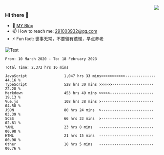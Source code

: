 <img align='right' src='https://github-readme-stats.vercel.app/api?username=niaogege&show_icons=true&theme=radical'/>

### Hi there 👋

- 🌱 [MY Blog](https://bythewayer.com/)
- 📫 How to reach me: 291003932@qq.com
- ⚡ Fun fact:  世事无常，不要留有遗憾，早点养老

![Test](https://github-readme-stats.vercel.app/api/top-langs/?username=niaogege&layout=compact)

<!--START_SECTION:waka-->

```text
From: 10 March 2020 - To: 18 February 2023

Total Time: 2,372 hrs 16 mins

JavaScript                 1,047 hrs 33 mins>>>>>>>>>>>--------------   44.16 %
TypeScript                 528 hrs 30 mins >>>>>>-------------------   22.28 %
Markdown                   453 hrs 49 mins >>>>>--------------------   19.13 %
Vue.js                     108 hrs 38 mins >------------------------   04.58 %
JSON                       80 hrs 24 mins  >------------------------   03.39 %
SCSS                       66 hrs 33 mins  >------------------------   02.81 %
YAML                       23 hrs 8 mins   -------------------------   00.98 %
HTML                       21 hrs 15 mins  -------------------------   00.90 %
Other                      18 hrs 5 mins   -------------------------   00.76 %
```

<!--END_SECTION:waka-->
